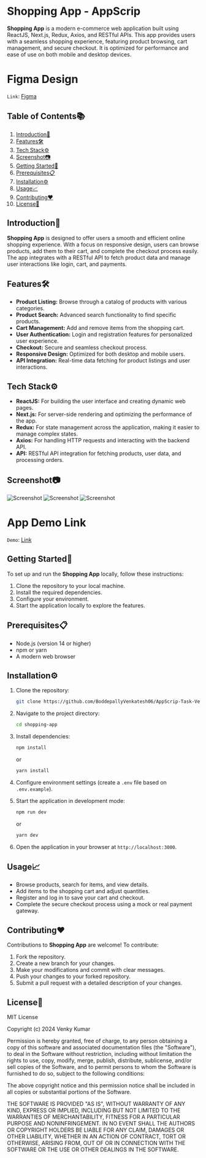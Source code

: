 # Shopping App - AppScrip

**Shopping App** is a modern e-commerce web application built using ReactJS, Next.js, Redux, Axios, and RESTful APIs. This app provides users with a seamless shopping experience, featuring product browsing, cart management, and secure checkout. It is optimized for performance and ease of use on both mobile and desktop devices.

# Figma Design

`Link`: [Figma](https://www.figma.com/design/jexsbMEQDQCCuZaRCVUe0M/Design-Task---AppScrip?m=auto&t=HDP8KSXDkbGLgExL-6)

## Table of Contents📚

1. [Introduction🚀](#introduction)
2. [Features🛠️](#features)
3. [Tech Stack⚙️](#tech-stack)
4. [Screenshot📷](#screenshot)
5. [Getting Started🎯](#getting-started)
6. [Prerequisites📋](#prerequisites)
7. [Installation⚙️](#installation)
8. [Usage📈](#usage)
9. [Contributing❤️](#contributing)
10. [License📝](#license)

## Introduction🚀

**Shopping App** is designed to offer users a smooth and efficient online shopping experience. With a focus on responsive design, users can browse products, add them to their cart, and complete the checkout process easily. The app integrates with a RESTful API to fetch product data and manage user interactions like login, cart, and payments.

## Features🛠️

- **Product Listing:** Browse through a catalog of products with various categories.
- **Product Search:** Advanced search functionality to find specific products.
- **Cart Management:** Add and remove items from the shopping cart.
- **User Authentication:** Login and registration features for personalized user experience.
- **Checkout:** Secure and seamless checkout process.
- **Responsive Design:** Optimized for both desktop and mobile users.
- **API Integration:** Real-time data fetching for product listings and user interactions.

## Tech Stack⚙️

- **ReactJS:** For building the user interface and creating dynamic web pages.
- **Next.js:** For server-side rendering and optimizing the performance of the app.
- **Redux:** For state management across the application, making it easier to manage complex states.
- **Axios:** For handling HTTP requests and interacting with the backend API.
- **API:** RESTful API integration for fetching products, user data, and processing orders.

## Screenshot📷

![Screenshot](ScreenShot/Screenshot_1.png)
![Screenshot](ScreenShot/Screenshot_2.png)
![Screenshot](ScreenShot/Screenshot_3.png)

# App Demo Link

`Demo`: [Link](appscrip-venkykumar.vercel.app)

## Getting Started🎯

To set up and run the **Shopping App** locally, follow these instructions:

1. Clone the repository to your local machine.
2. Install the required dependencies.
3. Configure your environment.
4. Start the application locally to explore the features.

## Prerequisites📋

- Node.js (version 14 or higher)
- npm or yarn
- A modern web browser

## Installation⚙️

1. Clone the repository:
   ```bash
   git clone https://github.com/BoddepallyVenkatesh06/AppScrip-Task-Venky_Kumar.git
   ```

2. Navigate to the project directory:
   ```bash
   cd shopping-app
   ```

3. Install dependencies:
   ```bash
   npm install
   ```
   or
   ```bash
   yarn install
   ```

4. Configure environment settings (create a `.env` file based on `.env.example`).

5. Start the application in development mode:
   ```bash
   npm run dev
   ```
   or
   ```bash
   yarn dev
   ```

6. Open the application in your browser at `http://localhost:3000`.

## Usage📈

- Browse products, search for items, and view details.
- Add items to the shopping cart and adjust quantities.
- Register and log in to save your cart and checkout.
- Complete the secure checkout process using a mock or real payment gateway.

## Contributing❤️

Contributions to **Shopping App** are welcome! To contribute:

1. Fork the repository.
2. Create a new branch for your changes.
3. Make your modifications and commit with clear messages.
4. Push your changes to your forked repository.
5. Submit a pull request with a detailed description of your changes.

## License📝

MIT License

Copyright (c) 2024 Venky Kumar

Permission is hereby granted, free of charge, to any person obtaining a copy
of this software and associated documentation files (the "Software"), to deal
in the Software without restriction, including without limitation the rights
to use, copy, modify, merge, publish, distribute, sublicense, and/or sell
copies of the Software, and to permit persons to whom the Software is
furnished to do so, subject to the following conditions:

The above copyright notice and this permission notice shall be included in all
copies or substantial portions of the Software.

THE SOFTWARE IS PROVIDED "AS IS", WITHOUT WARRANTY OF ANY KIND, EXPRESS OR
IMPLIED, INCLUDING BUT NOT LIMITED TO THE WARRANTIES OF MERCHANTABILITY,
FITNESS FOR A PARTICULAR PURPOSE AND NONINFRINGEMENT. IN NO EVENT SHALL THE
AUTHORS OR COPYRIGHT HOLDERS BE LIABLE FOR ANY CLAIM, DAMAGES OR OTHER
LIABILITY, WHETHER IN AN ACTION OF CONTRACT, TORT OR OTHERWISE, ARISING FROM,
OUT OF OR IN CONNECTION WITH THE SOFTWARE OR THE USE OR OTHER DEALINGS IN THE
SOFTWARE.
